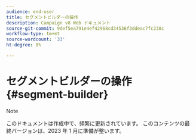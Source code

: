 ```yaml
---
audience: end-user
title: セグメントビルダーの操作
description: Campaign v8 Web ドキュメント
source-git-commit: 9def5ea791e4ef42968cd34536f3ddeac7fc238c
workflow-type: tm+mt
source-wordcount: '33'
ht-degree: 0%

---
```


# セグメントビルダーの操作 {#segment-builder}

>[!NOTE]
>
>このドキュメントは作成中で、頻繁に更新されています。 このコンテンツの最終バージョンは、2023 年 1 月に準備が整います。


